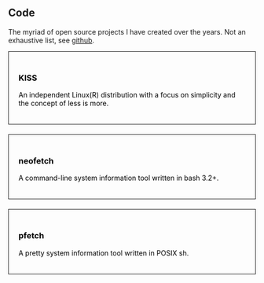 <style>.a{color:#000;text-decoration:none}.c{padding:20px;border: 1px solid;margin-bottom:20px;transition:.2s}.c:hover{background:#000;color:#fff}</style>

## Code

The myriad of open source projects I have created over the years.
Not an exhaustive list, see [github](https://github.com/dylanaraps).


<a class=a href="https://k1ss.org"><div class=c>
### KISS

An independent Linux(R) distribution with a focus on simplicity and the concept of less is more.
</div></a>

<a class=a href="https://github.com/dylanaraps/neofetch"><div class=c>
### neofetch

A command-line system information tool written in bash 3.2+.
</div></a>

<a class=a href="https://github.com/dylanaraps/pfetch"><div class=c>
### pfetch

A pretty system information tool written in POSIX sh.
</div></a>


